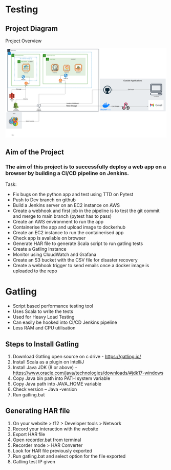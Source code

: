 # Testing 

## Project Diagram 

Project Overview

![](img/project_diagram.svg)

## Aim of the Project
### The aim of this project is to successfully deploy a web app on a browser by building a CI/CD pipeline on Jenkins.
Task:
- Fix bugs on the python app and test using TTD on Pytest 
- Push to Dev branch on github 
- Build a Jenkins server on an EC2 instance on AWS
- Create a webhook and first job in the pipeline is to test the git commit and merge to main branch (pytest has to pass)
- Create an AWS environment to run the app
- Containerise the app and upload image to dockerhub 
- Create an EC2 instance to run the containerised app
- Check app is available on browser
- Generate HAR file to generate Scala script to run gatling tests
- Create a Gatling Instance 
- Monitor using CloudWatch and Grafana 
- Create an S3 bucket with the CSV file for disaster recovery
- Create a webhook trigger to send emails once a docker image is uploaded to the repo

# Gatling 

- Script based performance testing tool
- Uses Scala to write the tests
- Used for Heavy Load Testing
- Can easily be hooked into CI/CD Jenkins pipeline
- Less RAM and CPU utilisation

## Steps to Install Gatling 

1. Download Gatling open source on c drive - https://gatling.io/
2. Install Scala as a plugin on IntelliJ
3. Install Java JDK (8 or above) - https://www.oracle.com/java/technologies/downloads/#jdk17-windows
4. Copy Java bin path into PATH system variable
5. Copy Java path into JAVA_HOME variable
6. Check version – Java -version
7. Run gatling.bat

## Generating HAR file

1. On your website > f12 > Developer tools > Network
2. Record your interaction with the website
3. Export HAR file
4. Open recorder.bat from terminal
5. Recorder mode > HAR Converter
6. Look for HAR file previously exported
7. Run gatling.bat and select option for the file exported
8. Gatling test IP given